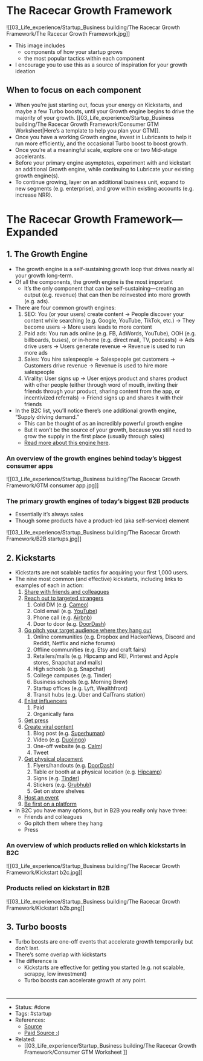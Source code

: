 # The Racecar Growth Framework
![[03_Life_experience/Startup_Business building/The Racecar Growth Framework/The Racecar Growth Framework.jpg]]

- This image includes
	- components of how your startup grows
	- the most popular tactics within each component
- I encourage you to use this as a source of inspiration for your growth ideation

## When to focus on each component
- When you’re just starting out, focus your energy on Kickstarts, and maybe a few Turbo boosts, until your Growth engine begins to drive the majority of your growth. [[03_Life_experience/Startup_Business building/The Racecar Growth Framework/Consumer GTM Worksheet|Here’s a template to help you plan your GTM]].
- Once you have a working Growth engine, invest in Lubricants to help it run more efficiently, and the occasional Turbo boost to boost growth.
- Once you’re at a meaningful scale, explore one or two Mid-stage accelerants.
- Before your primary engine asymptotes, experiment with and kickstart an additional Growth engine, while continuing to Lubricate your existing growth engine(s).
- To continue growing, layer on an additional business unit, expand to new segments (e.g. enterprise), and grow within existing accounts (e.g. increase NRR).

# The Racecar Growth Framework—Expanded

## 1. The Growth Engine
- The growth engine is a self-sustaining growth loop that drives nearly all your growth long-term.
- Of all the components, the growth engine is the most important
	- It’s the only component that can be self-sustaining—creating an output (e.g. revenue) that can then be reinvested into more growth (e.g. ads).
- There are four common growth engines:
	1. SEO: You (or your users) create content → People discover your content while searching (e.g. Google, YouTube, TikTok, etc.) → They become users → More users leads to more content
	2. Paid ads: You run ads online (e.g. FB, AdWords, YouTube), OOH (e.g. billboards, buses), or in-home (e.g. direct mail, TV, podcasts) → Ads drive users → Users generate revenue → Revenue is used to run more ads
	3. Sales: You hire salespeople → Salespeople get customers → Customers drive revenue → Revenue is used to hire more salespeople
	4. Virality: User signs up → User enjoys product and shares product with other people (either through word of mouth, inviting their friends through your product, sharing content from the app, or incentivized referrals) → Friend signs up and shares it with their friends
- In the B2C list, you’ll notice there’s one additional growth engine, “Supply driving demand.”
	- This can be thought of as an incredibly powerful growth engine
	- But it won’t be the source of your growth, because you still need to grow the supply in the first place (usually through sales)
	- [Read more about this engine here](https://www.lennysnewsletter.com/i/57395431/supply-driving-demand).

### An overview of the growth engines behind today’s biggest consumer apps
![[03_Life_experience/Startup_Business building/The Racecar Growth Framework/GTM consumer app.jpg]]

### The primary growth engines of today’s biggest B2B products
- Essentially it’s always sales
- Though some products have a product-led (aka self-service) element

![[03_Life_experience/Startup_Business building/The Racecar Growth Framework/B2B startups.jpg]]

## 2. Kickstarts
- Kickstarts are not scalable tactics for acquiring your first 1,000 users.
- The nine most common (and effective) kickstarts, including links to examples of each in action:
	1. [Share with friends and colleagues](https://www.lennysnewsletter.com/i/38506758/strategy-reach-out-to-friends-and-colleagues)
	2. [Reach out to targeted strangers](https://www.lennysnewsletter.com/i/38506758/strategy-reach-out-to-targeted-strangers)
		1. Cold DM (e.g. [Cameo](https://www.lennysnewsletter.com/i/38506758/cameo-supply-side-dms))
		2. Cold email (e.g. [YouTube](https://www.lennysnewsletter.com/i/38506758/youtube-supply-side-email))
		3. Phone call (e.g. [Airbnb](https://www.lennysnewsletter.com/i/38506758/airbnb-supply-side-phone-email))
		4. Door to door (e.g. [DoorDash](https://www.lennysnewsletter.com/i/38506758/doordash-supply-side-door-to-door-phone))
	3. [Go pitch your target audience where they hang out](https://www.lennysnewsletter.com/i/38506758/strategy-go-where-your-target-audience-hangs-out-online-or-offline)
		1. Online communities (e.g. Dropbox and HackerNews, Discord and Reddit, Netflix and niche forums)
		2. Offline communities (e.g. Etsy and craft fairs)
		3. Retailers/malls (e.g. Hipcamp and REI, Pinterest and Apple stores, Snapchat and malls)
		4. High schools (e.g. Snapchat)
		5. College campuses (e.g. Tinder)
		6. Business schools (e.g. Morning Brew)
		7. Startup offices (e.g. Lyft, Wealthfront)
		8. Transit hubs (e.g. Uber and CalTrans station)
	4. [Enlist influencers](https://www.lennysnewsletter.com/i/38506758/strategy-enlist-influencers-paid-or-organically)
		1. Paid
		2. Organically fans
	5. [Get press](https://www.lennysnewsletter.com/i/38506758/strategy-get-press)
	6. [Create viral content](https://www.lennysnewsletter.com/i/38506758/strategy-create-viral-content)
		1. Blog post (e.g. [Superhuman](https://www.lennysnewsletter.com/i/38506758/superhuman))
		2. Video (e.g. [Duolingo](https://www.lennysnewsletter.com/i/38506758/duolingo))
		3. One-off website (e.g. [Calm](https://www.lennysnewsletter.com/i/38506758/calm))
		4. Tweet
	7. [Get physical placement](https://www.lennysnewsletter.com/i/38506758/strategy-get-physical-placement)
		1. Flyers/handouts (e.g. [DoorDash](https://www.lennysnewsletter.com/i/38506758/doordash))
		2. Table or booth at a physical location (e.g. [Hipcamp](https://www.lennysnewsletter.com/i/38506758/hipcamp-rei-offline))
		3. Signs (e.g. [Tinder](https://www.lennysnewsletter.com/i/38506758/tinder))
		4. Stickers (e.g. [Grubhub](https://www.lennysnewsletter.com/i/38506758/grubhub))
		5. Get on store shelves
	8. [Host an event](https://www.lennysnewsletter.com/i/38506758/host-a-launch-party-hinge)
	9. [Be first on a platform](https://www.lennysnewsletter.com/i/38506758/be-first-to-figure-out-an-emerging-platform-noom-tiktok-whatsapp)
- In B2C you have many options, but in B2B you really only have three:
	- Friends and colleagues
	- Go pitch them where they hang
	- Press

### An overview of which products relied on which kickstarts in B2C
![[03_Life_experience/Startup_Business building/The Racecar Growth Framework/Kickstart b2c.jpg]]

### Products relied on kickstart in B2B
![[03_Life_experience/Startup_Business building/The Racecar Growth Framework/Kickstart b2b.png]]

## 3. Turbo boosts
- Turbo boosts are one-off events that accelerate growth temporarily but don’t last.
- There’s some overlap with kickstarts
- The difference is
	- Kickstarts are effective for getting you started (e.g. not scalable, scrappy, low investment)
	- Turbo boosts can accelerate growth at any point.

#
---
- Status: #done
- Tags: #startup
- References:
	- [Source](https://twitter.com/lennysan/status/1579843486672556033)
	- [Paid Source :(](https://www.lennysnewsletter.com/p/the-racecar-growth-frameworkexpanded)
- Related:
	- [[03_Life_experience/Startup_Business building/The Racecar Growth Framework/Consumer GTM Worksheet ]]
